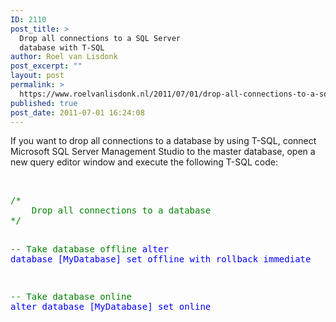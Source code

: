 ```yaml
---
ID: 2110
post_title: >
  Drop all connections to a SQL Server
  database with T-SQL
author: Roel van Lisdonk
post_excerpt: ""
layout: post
permalink: >
  https://www.roelvanlisdonk.nl/2011/07/01/drop-all-connections-to-a-sql-server-database-with-t-sql/
published: true
post_date: 2011-07-01 16:24:08
---
```

<p>If you want to drop all connections to a database by using T-SQL, connect Microsoft SQL Server Management Studio to the master database, open a new query editor window and execute the following T-SQL code:</p> <p>&nbsp;</p><pre class="code"><span style="color: green">/*
    Drop all connections to a database
*/

-- Take database offline
</span><span style="color: blue">alter database [MyDatabase]
set offline with rollback immediate

</span><span style="color: green">-- Take database online
</span><span style="color: blue">alter database [MyDatabase]
set online
</pre></span>